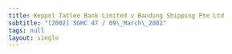 ```yaml
---
title: Keppel Tatlee Bank Limited v Bandung Shipping Pte Ltd
subtitle: "[2002] SGHC 47 / 09\_March\_2002"
tags: null
layout: single
---
```


